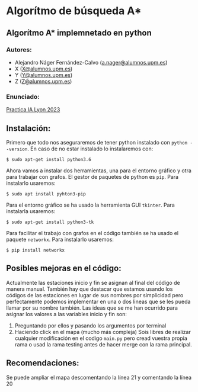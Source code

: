 # Algorítmo de búsqueda A*

## Algorítmo A* implemnetado en python

### Autores:
- Alejandro Náger Fernández-Calvo (a.nager@alumnos.upm.es)
- X (X@alumnos.upm.es)
- Y (Y@alumnos.upm.es)
- Z (Z@alumnos.upm.es)

### Enunciado:
[Practica IA Lyon 2023](/docs/Practica%20IA%20Lyon%202023.pdf)

## Instalación:
Primero que todo nos aseguraremos de tener python instalado con `python --version`. En caso de no estar instalado lo instalaremos con:
```
$ sudo apt-get install python3.6
```
Ahora vamos a instalar dos herramientas, una para el entorno gráfico y otra para trabajar con grafos. El gestor de paquetes de python es `pip`. Para instalarlo usaremos:
```
$ sudo apt install pyhton3-pip
```
Para el entorno gráfico se ha usado la herramienta GUI `tkinter`. Para instalarla usaremos:
```
$ sudo apt-get install python3-tk
```
Para facilitar el trabajo con grafos en el código también se ha usado el paquete `networkx`. Para instalarlo usaremos:
```
$ pip install networkx
```

## Posibles mejoras en el código:
Actualmente las estaciones inicio y fin se asignan al final del código de manera manual. También hay que destacar que estamos usando los códigos de las estaciones en lugar de sus nombres por simplicidad pero perfectamente podemos implementar en una o dos lineas que se les pueda llamar por su nombre también.
Las ideas que se me han ocurrido para asignar los valores a las variables inicio y fin son:
  1. Preguntando por ellos y pasando los argumentos por terminal
  2. Haciendo click en el mapa (mucho más compleja)
Sois libres de realizar cualquier modificación en el codigo `main.py` pero cread vuestra propia rama o usad la rama testing antes de hacer merge con la rama principal.

## Recomendaciones:
Se puede ampliar el mapa descomentando la línea 21 y comentando la línea 20
